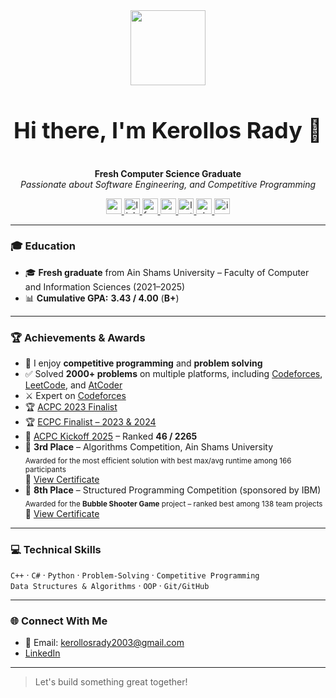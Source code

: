 <div align="center">
  <img src="https://media.giphy.com/media/M9gbBd9nbDrOTu1Mqx/giphy.gif" width="120" />
</div>

<div align="center" style="display: flex; align-items: center; justify-content: center;">
  <h1 style="font-size: 36px;">Hi there, I'm Kerollos Rady 👋</h1>
</div>

<p align="center">
  <b>Fresh Computer Science Graduate</b><br>
  <em>Passionate about Software Engineering, and Competitive Programming</em>
</p>

<p align="center">
  <a href="mailto:kerollosrady2003@gmail.com" target="_blank">
    <img src="https://img.shields.io/static/v1?message=Gmail&logo=gmail&label=&color=D14836&logoColor=white&labelColor=&style=flat" height="25" alt="gmail logo" />
  </a>
  <a href="https://www.linkedin.com/in/kerollos-rady/" target="_blank">
    <img src="https://img.shields.io/static/v1?message=LinkedIn&logo=linkedin&label=&color=0077B5&logoColor=white&labelColor=&style=flat" height="25" alt="linkedin logo" />
  </a>
  <a href="https://www.facebook.com/kerollos.rady23" target="_blank">
    <img src="https://img.shields.io/static/v1?message=Facebook&logo=facebook&label=&color=1877F2&logoColor=white&labelColor=&style=flat" height="25" alt="facebook logo" />
  </a>
  <a href="https://codeforces.com/profile/Keroo" target="_blank">
    <img src="https://img.shields.io/static/v1?message=Codeforces&logo=codeforces&label=&color=1f8acb&logoColor=white&labelColor=&style=flat" height="25" alt="codeforces logo" />
  </a>
  <a href="https://leetcode.com/KerollosRady/" target="_blank">
    <img src="https://img.shields.io/static/v1?message=LeetCode&logo=leetcode&label=&color=FFA116&logoColor=black&labelColor=&style=flat" height="25" alt="leetcode logo" />
  </a>
  <a href="https://atcoder.jp/users/KerollosRady" target="_blank">
    <img src="https://img.shields.io/static/v1?message=AtCoder&logo=AtCoder&label=&color=black&logoColor=white&labelColor=&style=flat" height="25" alt="atcoder logo" />
  </a>
  <a href="https://icpc.global/ICPCID/9387FS96V7B3" target="_blank">
    <img src="https://img.shields.io/static/v1?message=ICPC&logo=icpc&label=&color=0d47a1&logoColor=white&labelColor=&style=flat" height="25" alt="icpc logo" />
  </a>
</p>

---

### 🎓 Education

- 🎓 **Fresh graduate** from Ain Shams University – Faculty of Computer and Information Sciences (2021–2025)  
- 📊 **Cumulative GPA:** **3.43 / 4.00** (**B+**)

---

### 🏆 Achievements & Awards

- 🧠 I enjoy **competitive programming** and **problem solving**
- ✅ Solved **2000+ problems** on multiple platforms, including [Codeforces](https://codeforces.com/profile/Keroo), [LeetCode](https://leetcode.com/KerollosRady/), and [AtCoder](https://atcoder.jp/users/KerollosRady)
- ⚔️ Expert on [Codeforces](https://codeforces.com/profile/Keroo)
- 🏆 [ACPC 2023 Finalist](https://icpc.global/ICPCID/9387FS96V7B3)
- 🏆 [ECPC Finalist – 2023 & 2024](https://icpc.global/ICPCID/9387FS96V7B3)
- 🚀 [ACPC Kickoff 2025](https://icpc.global/ICPCID/9387FS96V7B3) – Ranked **46 / 2265**
- 🥉 **3rd Place** – Algorithms Competition, Ain Shams University  
  <sub>Awarded for the most efficient solution with best max/avg runtime among 166 participants</sub>  
  📄 [View Certificate](https://drive.google.com/file/d/1rh1unenpcevxiY2lkkqCoua_NaRvuAjE/view?usp=sharing)
- 🥈 **8th Place** – Structured Programming Competition (sponsored by IBM)  
  <sub>Awarded for the **Bubble Shooter Game** project – ranked best among 138 team projects</sub>  
  📄 [View Certificate](https://raw.githubusercontent.com/abanoubashraf686/Bubble-Shooter-game/main/Awards.jpg)

---

### 💻 Technical Skills

`C++` · `C#` · `Python` · `Problem-Solving` · `Competitive Programming`  
`Data Structures & Algorithms` · `OOP` · `Git/GitHub`

---

### 🌐 Connect With Me

- 📧 Email: kerollosrady2003@gmail.com  
- [LinkedIn](https://www.linkedin.com/in/kerollos-rady/)  

---

> Let's build something great together!
